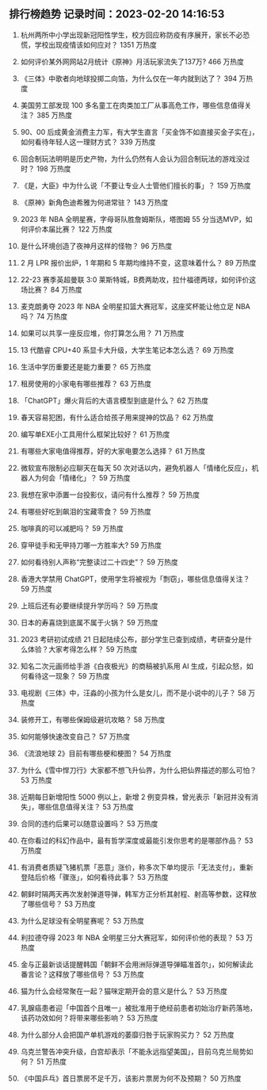 
## 排行榜趋势 记录时间：2023-02-20 14:16:53
  
  1. 杭州两所中小学出现新冠阳性学生，校方回应称防疫有序展开，家长不必恐慌，学校出现疫情该如何应对？ 1351 万热度
    
  2. 如何评价某外网网站2月统计《原神》月活玩家流失了137万? 466 万热度
    
  3. 《三体》中歌者向地球投掷二向箔，为什么仅在一年内就到达了？ 394 万热度
    
  4. 美国劳工部发现 100 多名童工在肉类加工厂从事高危工作，哪些信息值得关注？ 385 万热度
    
  5. 90、00 后成黄金消费主力军，有大学生直言「买金饰不如直接买金子实在」，如何看待年轻人这一理财方式？ 339 万热度
    
  6. 回合制玩法明明是历史产物，为什么仍然有人会认为回合制玩法的游戏没过时？ 198 万热度
    
  7. 《是，大臣》中为什么说「不要让专业人士管他们擅长的事」？ 159 万热度
    
  8. 《原神》新角色迪希雅为何进常驻？ 143 万热度
    
  9. 2023 年 NBA 全明星赛，字母哥队胜詹姆斯队，塔图姆 55 分当选MVP，如何评价本届比赛？ 122 万热度
    
  10. 是什么环境创造了夜神月这样的怪物？ 96 万热度
    
  11. 2 月 LPR 报价出炉，1 年期和 5 年期均维持不变，这意味着什么？ 89 万热度
    
  12. 22-23 赛季英超曼联 3:0 莱斯特城，B费两助攻，拉什福德两球，如何评价这场比赛？ 84 万热度
    
  13. 麦克朗勇夺 2023 年 NBA 全明星扣篮大赛冠军，这座奖杯能让他立足 NBA 吗？ 74 万热度
    
  14. 如果可以共享一座反应堆，你打算怎么用？ 71 万热度
    
  15. 13 代酷睿 CPU+40 系显卡大升级，大学生笔记本怎么选？ 69 万热度
    
  16. 生活中学历重要还是能力重要？ 65 万热度
    
  17. 租房使用的小家电有哪些推荐？ 63 万热度
    
  18. 「ChatGPT」爆火背后的大语言模型到底是什么？ 62 万热度
    
  19. 春天容易犯困，有什么适合给孩子用来提神的饮品？ 62 万热度
    
  20. 编写单EXE小工具用什么框架比较好？ 61 万热度
    
  21. 有哪些大家电值得推荐，好的大家电要怎么选择？ 61 万热度
    
  22. 微软宣布限制必应聊天在每天 50 次对话以内，避免机器人「情绪化反应」，机器人为何会「情绪化」？ 59 万热度
    
  23. 我想在家中添置一台投影仪，请问有什么推荐？ 59 万热度
    
  24. 有哪些好吃到飙泪的宝藏零食？ 59 万热度
    
  25. 咖啡真的可以减肥吗？ 59 万热度
    
  26. 穿甲徒手和无甲持刀哪一方胜率大? 59 万热度
    
  27. 如何看待别人声称“完整读过二十四史”？ 59 万热度
    
  28. 香港大学禁用 ChatGPT，使用学生将被视为「剽窃」，哪些信息值得关注？ 59 万热度
    
  29. 上班后还有必要继续提升学历吗？ 59 万热度
    
  30. 日本的寿喜烧到底属不属于火锅？ 59 万热度
    
  31. 2023 考研初试成绩 21 日起陆续公布，部分学生已查到成绩，考研查分是什么体验？大家考得怎么样？ 59 万热度
    
  32. 知名二次元画师给手游《白夜极光》的商稿被扒系用 AI 生成，引起众怒，如何看待这一现象？ 59 万热度
    
  33. 电视剧《三体》中，汪淼的小孩为什么是女儿，而不是小说中的儿子？ 58 万热度
    
  34. 装修开工，有哪些保姆级避坑攻略？ 58 万热度
    
  35. 如何能够快速改变自己？ 57 万热度
    
  36. 《流浪地球 2》目前有哪些梗和梗图？ 54 万热度
    
  37. 为什么《雪中悍刀行》大家都不想飞升仙界，为什么把仙界描述的那么可怕？ 53 万热度
    
  38. 近期每日新增阳性 5000 例以上，新增 2 例变异株，曾光表示「新冠并没有消失」，哪些信息值得关注？ 53 万热度
    
  39. 合同的违约后果可以随意设置吗？ 53 万热度
    
  40. 在你看过的科幻作品中，最有哲学深度或最能引发你思考的是哪部作品？ 53 万热度
    
  41. 有消费者质疑飞猪机票「恶意」涨价，称多次下单均提示「无法支付」，重新登陆后价格「骤涨」，如何看待此事？ 53 万热度
    
  42. 朝鲜时隔两天再次发射弹道导弹，韩军方正分析其射程、射高等参数，这释放了哪些信号？ 53 万热度
    
  43. 为什么足球没有全明星赛呢？ 53 万热度
    
  44. 利拉德夺得 2023 年 NBA 全明星三分大赛冠军，如何评价他的表现？ 53 万热度
    
  45. 金与正最新谈话提醒韩国「朝鲜不会用洲际弹道导弹瞄准首尔」，如何解读此番言论？这释放了哪些信号？ 53 万热度
    
  46. 猫为什么会经常聚在一起？猫咪定期开会的意义是什么？ 53 万热度
    
  47. 乳腺癌患者迎「中国首个且唯一」被批准用于绝经前患者初始治疗新药落地，该药功效如何？将带来哪些影响？ 53 万热度
    
  48. 为什么部分人会把国产单机游戏的萎靡归咎于玩家购买力？ 52 万热度
    
  49. 乌克兰警告冲突升级，白宫却表示「不能永远指望美国」，目前乌克兰局势如何？ 51 万热度
    
  50. 《中国乒乓》首日票房不足千万，该影片票房为何不及预期？ 50 万热度
    